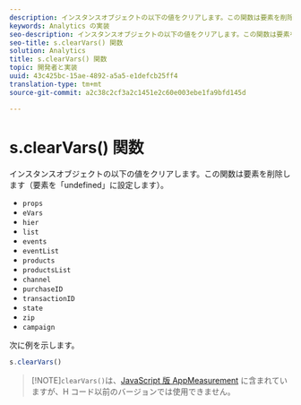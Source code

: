 ```yaml
---
description: インスタンスオブジェクトの以下の値をクリアします。この関数は要素を削除します（要素を「undefined」に設定します）。
keywords: Analytics の実装
seo-description: インスタンスオブジェクトの以下の値をクリアします。この関数は要素を削除します（要素を「undefined」に設定します）。
seo-title: s.clearVars() 関数
solution: Analytics
title: s.clearVars() 関数
topic: 開発者と実装
uuid: 43c425bc-15ae-4892-a5a5-e1defcb25ff4
translation-type: tm+mt
source-git-commit: a2c38c2cf3a2c1451e2c60e003ebe1fa9bfd145d

---
```



# s.clearVars() 関数

インスタンスオブジェクトの以下の値をクリアします。この関数は要素を削除します（要素を「undefined」に設定します）。

* `props`
* `eVars`
* `hier`
* `list`
* `events`
* `eventList`
* `products`
* `productsList`
* `channel`
* `purchaseID`
* `transactionID`
* `state`
* `zip`
* `campaign`

次に例を示します。

```js
s.clearVars()
```

> [!NOTE]`clearVars()`は、[JavaScript 版 AppMeasurement](../../implement/js-implementation/c-appmeasurement-js/appmeasure-mjs.md#concept_F3957D7093A94216BD79F35CFC1557E8) に含まれていますが、H コード以前のバージョンでは使用できません。

